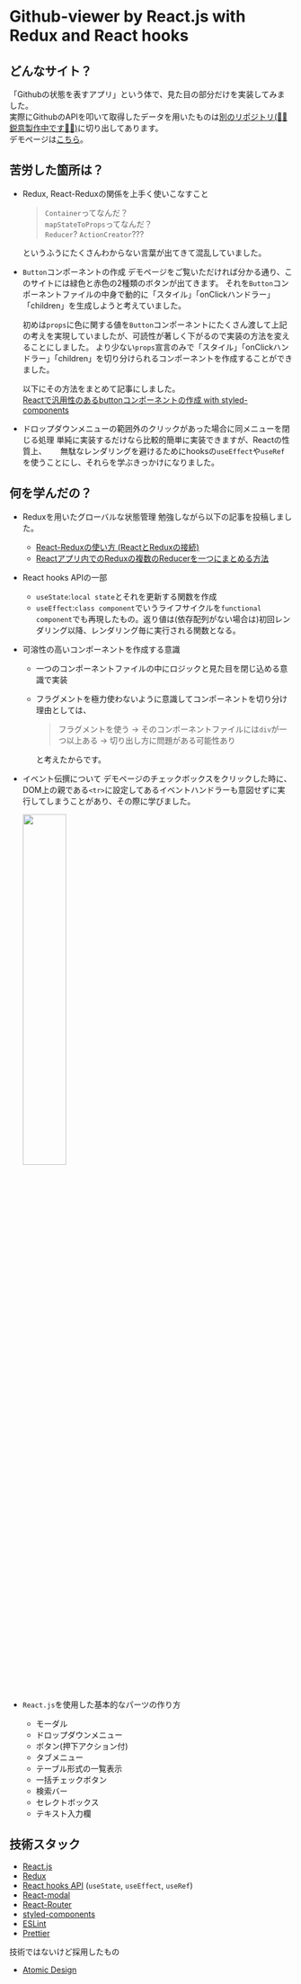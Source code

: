 # Github-viewer by React.js with Redux and React hooks

## どんなサイト？
「Githubの状態を表すアプリ」という体で、見た目の部分だけを実装してみました。  
実際にGithubのAPIを叩いて取得したデータを用いたものは[別のリポジトリ(👷‍♂️鋭意製作中です👷‍♀️)](https://github.com/yukiyohure/redux-saga-github-viewer)に切り出してあります。  
デモページは[こちら](https://yukiyohure.github.io/redux-github-viewer/)。



## 苦労した箇所は？
- Redux, React-Reduxの関係を上手く使いこなすこと

  > `Container`ってなんだ？  
  > `mapStateToProps`ってなんだ？  
  > `Reducer`? `ActionCreator`???
  
  というふうにたくさんわからない言葉が出てきて混乱していました。

- `Button`コンポーネントの作成
  デモページをご覧いただければ分かる通り、このサイトには緑色と赤色の2種類のボタンが出てきます。
  それを`Button`コンポーネントファイルの中身で動的に「スタイル」「onClickハンドラー」「children」を生成しようと考えていました。

  初めは`props`に色に関する値を`Button`コンポーネントにたくさん渡して上記の考えを実現していましたが、可読性が著しく下がるので実装の方法を変えることにしました。
  より少ない`props`宣言のみで「スタイル」「onClickハンドラー」「children」を切り分けられるコンポーネントを作成することができました。  
  
  以下にその方法をまとめて記事にしました。  
  [Reactで汎用性のあるbuttonコンポーネントの作成 with styled-components
](https://zenn.dev/yukiyohure/articles/32801c0c6bf147)
  
- ドロップダウンメニューの範囲外のクリックがあった場合に同メニューを閉じる処理
   単純に実装するだけなら比較的簡単に実装できますが、Reactの性質上、　　
   無駄なレンダリングを避けるためにhooksの`useEffect`や`useRef`を使うことにし、それらを学ぶきっかけになりました。



## 何を学んだの？
- Reduxを用いたグローバルな状態管理
  勉強しながら以下の記事を投稿しました。
  - [React-Reduxの使い方 (ReactとReduxの接続)](https://qiita.com/yukiyohure0923/items/5c29ed73ad57d852f007)
  - [Reactアプリ内でのReduxの複数のReducerを一つにまとめる方法](https://qiita.com/yukiyohure0923/items/37320d22dff84127feb6)

- React hooks APIの一部
  - `useState`:`local state`とそれを更新する関数を作成
  - `useEffect`:`class component`でいうライフサイクルを`functional component`でも再現したもの。返り値は(依存配列がない場合は)初回レンダリング以降、レンダリング毎に実行される関数となる。

- 可溶性の高いコンポーネントを作成する意識
  - 一つのコンポーネントファイルの中にロジックと見た目を閉じ込める意識で実装
  - フラグメントを極力使わないように意識してコンポーネントを切り分け  
    理由としては、  

    > フラグメントを使う → そのコンポーネントファイルには`div`が一つ以上ある → 切り出し方に問題がある可能性あり

    と考えたからです。
- イベント伝撰について
  デモページのチェックボックスをクリックした時に、DOM上の親である`<tr>`に設定してあるイベントハンドラーも意図せずに実行してしまうことがあり、その際に学びました。
  
  <img src="https://qiita-user-contents.imgix.net/https%3A%2F%2Fqiita-image-store.s3.amazonaws.com%2F0%2F39330%2F32be6719-9e30-1f84-6e81-140c2c06bc6a.png?ixlib=rb-1.2.2&auto=format&gif-q=60&q=75&s=04086743a03d71d7cec0dbd94c6e5c11" width="40%">

- `React.js`を使用した基本的なパーツの作り方
  - モーダル
  - ドロップダウンメニュー
  - ボタン(押下アクション付)
  - タブメニュー
  - テーブル形式の一覧表示
  - 一括チェックボタン
  - 検索バー
  - セレクトボックス
  - テキスト入力欄

## 技術スタック
- [React.js](https://reactjs.org/)
- [Redux](https://redux.js.org/)
- [React hooks API](https://reactjs.org/docs/hooks-intro.html) (`useState`, `useEffect`, `useRef`)
- [React-modal](https://reactcommunity.org/react-modal/)
- [React-Router](https://reactrouter.com/web/guides/quick-start)
- [styled-components](https://styled-components.com/docs)
- [ESLint](https://eslint.org/)
- [Prettier](https://prettier.io/)

技術ではないけど採用したもの
- [Atomic Design](https://atomicdesign.bradfrost.com/table-of-contents/)
